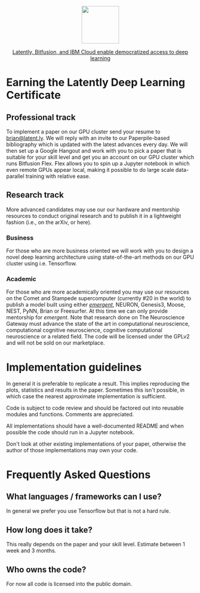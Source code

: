 <p align="center"><img src="https://latentdotly.files.wordpress.com/2017/04/latently_300.png?w=525&h=525" width="100"></p>

<p align="center"><a href="https://www.ibm.com/blogs/bluemix/2017/07/latently-bitfusion-ibm-cloud-deep-learning/">Latently, Bitfusion, and IBM Cloud enable democratized access to deep learning</a></p>

# Earning the Latently Deep Learning Certificate

## Professional track

To implement a paper on our GPU cluster send your resume to brian@latent.ly. We will reply with an invite to our Paperpile-based bibliography which is updated with the latest advances every day. We will then set up a Google Hangout and work with you to pick a paper that is suitable for your skill level and get you an account on our GPU cluster which runs Bitfusion Flex. Flex allows you to spin up a Jupyter notebook in which even remote GPUs appear local, making it possible to do large scale data-parallel training with relative ease.

## Research track

More advanced candidates may use our our hardware and mentorship resources to conduct original research and to publish it in a lightweight fashion (i.e., on the arXiv, or here). 

### Business
For those who are more business oriented we will work with you to design a novel deep learning architecture using state-of-the-art methods on our GPU cluster using i.e. Tensorflow.

### Academic
For those who are more academically oriented you may use our resources on the Comet and Stampede supercomputer (currently #20 in the world) to publish a model built using either [*emergent*](http://grey.colorado.edu/emergent), NEURON, Genesis3, Moose, NEST, PyNN, Brian or Freesurfer. At this time we can only provide mentorship for *emergent*. Note that research done on The Neuroscience Gateway must advance the state of the art in computational neuroscience, computational cognitive neuroscience, cognitive computational neuroscience or a related field. The code will be licensed under the GPLv2 and will not be sold on our marketplace.

# Implementation guidelines

In general it is preferable to replicate a result. This implies reproducing the plots, statistics and results in the paper. Sometimes this isn't possible, in which case the nearest approximate implementation is sufficient.

Code is subject to code review and should be factored out into reusable modules and functions. Comments are appreciated.

All implementations should have a well-documented README and when possible the code should run in a Jupyter notebook.

Don't look at other existing implementations of your paper, otherwise the author of those implementations may own your code.

# Frequently Asked Questions

## What languages / frameworks can I use?

In general we prefer you use Tensorflow but that is not a hard rule.

## How long does it take?

This really depends on the paper and your skill level. Estimate between 1 week and 3 months.

## Who owns the code?

For now all code is licensed into the public domain.
